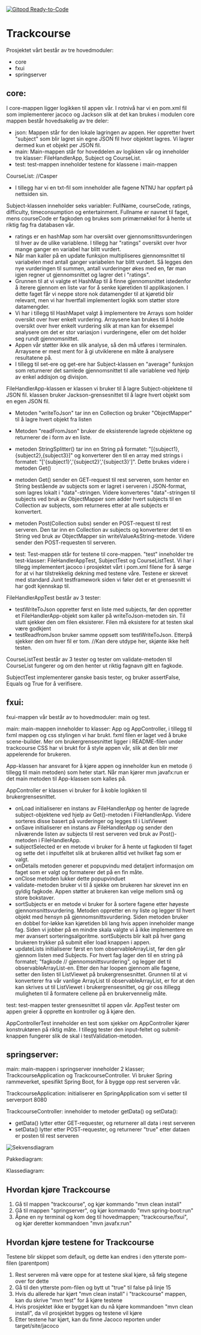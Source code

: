 [![Gitpod Ready-to-Code](https://img.shields.io/badge/Gitpod-Ready--to--Code-blue?logo=gitpod)](https://gitpod.stud.ntnu.no/#https://gitlab.stud.idi.ntnu.no/it1901/groups-2021/gr2184/gr2184)

# Trackcourse

Prosjektet vårt består av tre hovedmoduler: 
- core
- fxui
- springserver

## core:

I core-mappen ligger logikken til appen vår. I rotnivå har vi en pom.xml fil som implementerer jacoco og Jackson slik at det kan brukes i modulen
core mappen består hovedsakelig av tre deler:

- json: Mappen står for den lokale lagringen av appen. Her oppretter hvert "subject" som blir lagret sin egne JSON fil hvor objektet lagres. Vi lagrer dermed kun et objekt per JSON fil.
- main: Main-mappen står for hoveddelen av logikken vår og inneholder tre klasser: FileHandlerApp, Subject og CourseList.
- test: test-mappen inneholder testene for klassene i main-mappen

CourseList: //Casper
- I tillegg har vi en txt-fil som inneholder alle fagene NTNU har oppført på nettsiden sin.

Subject-klassen inneholder seks variabler: FullName, courseCode, ratings, difficulty, timeconsumption og entertainment. Fullname er navnet til faget, mens courseCode er fagkoden og brukes som primærnøkkel for å hente ut riktig fag fra databasen vår.
- ratings er en hashMap som har oversikt over gjennomsnittsvurderingen til hver av de ulike variablene. I tillegg har "ratings" oversikt over hvor mange ganger en variabel har blitt vurdert. 
- Når man kaller på en update funksjon multipliseres gjennomsnittet til variabelen med antall ganger variabelen har blitt vurdert. Så legges den nye vurderingen til summen, antall vurderinger økes med en, før man igjen regner ut gjennomsnittet og lagrer det i "ratings".
- Grunnen til at vi valgte et HashMap til å finne gjennomsnittet istedenfor å iterere gjennom en liste var for å senke kjøretiden til applikasjonen. 
I dette faget får vi neppe store nok datamengder til at kjøretid blir relevant, men vi har hvertfall implementert logikk som støtter store datamengder.
- Vi har i tillegg til HashMapet valgt å implementere tre Arrays som holder oversikt over hver enkelt vurdering. Arraysene kan brukes til å holde oversikt over hver enkelt vurdering slik at man kan for eksempel analysere om det er stor variasjon i vurderingene, eller om det holder seg rundt gjennomsnittet.
- Appen vår støtter ikke en slik analyse, så den må utføres i terminalen. Arraysene er mest ment for å gi utviklerene en måte å analysere resultatene på.
- I tillegg til set-ere og get-ere har Subject-klassen en "average" funksjon som returnerer det samlede gjennomsnittet til alle variablene ved hjelp av enkel addisjon og divisjon.

FileHandlerApp-klassen er klassen vi bruker til å lagre Subject-objektene til JSON fil.
klassen bruker Jackson-grensesnittet til å lagre hvert objekt som en egen JSON fil. 
- Metoden "writeToJson" tar inn en Collection og bruker "ObjectMapper" til å lagre hvert objekt fra listen 
- Metoden "readFromJson" bruker de eksisterende lagrede objektene og returnerer de i form av en liste. 
- metoden StringSplitter() tar inn en String på formatet: "[{subject1},{subject2},{subject3}]" og konverterer den til en array med strings i formatet: "['{subject1}','{subject2}','{subject3}']". Dette brukes videre i metoden Get()
- metoden Get() sender en GET-request til rest serveren, som henter en String bestående av subjects som er lagret i serveren i JSON-format, som lagres lokalt i "data"-stringen. Videre konverteres "data"-stringen til subjects ved bruk av ObjectMapper som adder hvert subjects til en Collection av subjects, som returneres etter at alle subjects er konvertert.
- metoden Post(Collection<Subject> subs) sender en POST-request til rest serveren. Den tar inn en Collection av subjects og konverterer det til en String ved bruk av ObjectMapper sin writeValueAsString-metode. Videre sender den POST-requesten til serveren.



- test: Test-mappen står for testene til core-mappen. "test" inneholder tre test-klasser: FileHandlerAppTest, SubjectTest og CourseListTest. 
Vi har i tillegg implementert jacoco i prosjektet vårt i pom.xml filene for å sørge for at vi har tilstrekkelig dekning med testene våre.
Testene er skrevet med standard Junit testframework siden vi føler det er et grensesnitt vi har godt kjennskap til.

FileHandlerAppTest består av 3 tester:
- testWriteToJson oppretter først en liste med subjects, før den oppretter et FileHandlerApp-objekt som kaller på writeToJson-metoden sin. Til slutt sjekker den om filen eksisterer. Filen må eksistere for at testen skal være godkjent
- testReadfromJson bruker samme oppsett som testWriteToJson. Etterpå sjekker den om hver fil er tom. //Kan dere utdype her, skjønte ikke helt testen.

CourseListTest består av 3 tester og tester om validate-metoden til CourseList fungerer og om den henter ut riktig fagnavn gitt en fagkode.

SubjectTest implementerer ganske basis tester, og bruker assertFalse, Equals og True for å verifisere. 

## fxui:

fxui-mappen vår består av to hovedmoduler: main og test.

main: main-mappen inneholder to klasser: App og AppController, i tillegg til fxml mappen og css stylingen vi har brukt.
fxml filen er laget ved å bruke scene-builder. Mer om brukergrensesnittet ligger i README-filen under trackcourse
CSS har vi brukt for å style appen vår, slik at den blir mer appelerende for brukeren.

App-klassen har ansvaret for å kjøre appen og inneholder kun en metode (i tillegg til main metoden) som heter start. Når man kjører mvn javafx:run er det main metoden til App-klassen som kalles på.

AppController er klassen vi bruker for å koble logikken til brukergrensesnittet.
- onLoad initialiserer en instans av FileHandlerApp og henter de lagrede subject-objektene ved hjelp av Get()-metoden i FileHandlerApp. Videre sorteres disse basert på vurderinger og legges til i ListViewet
- onSave initialiserer en instans av FileHandlerApp og sender den nåværende listen av subjects til rest serveren ved bruk av Post()-metoden i FileHandlerApp.
- subjectSelected er en metode vi bruker for å hente ut fagkoden til faget og sette det i inputfeltet slik at brukeren alltid vet hvilket fag som er valgt.
- onDetails metoden generer et popupvindu med detaljert informasjon om faget som er valgt og formaterer det på en fin måte.
- onClose metoden lukker dette popupvinduet
- validate-metoden bruker vi til å sjekke om brukeren har skrevet inn en gyldig fagkode. Appen støtter at brukeren kan velge mellom små og store bokstaver.
- sortSubjects er en metode vi bruker for å sortere fagene etter høyeste gjennomsnittsvurdering. Metoden oppretter en ny liste og legger til hvert objekt med hensyn på gjennomsnittsvurdering. Siden metoden bruker en dobbel for-løkke kan kjøretiden bli lang hvis appen inneholder mange fag. Siden vi jobber på en mindre skala valgte vi å ikke implementere en mer avansert sorteringsalgoritme. sortSubjects blir kalt på hver gang brukeren trykker på submit eller load knappen i appen.
- updateLists initialiserer først en tom observableArrayList, før den går gjennom listen med Subjects. For hvert fag lager den til en string på formatet; "fagkode // gjennomsnittsvurdering", og legger det til observableArrayList-en. Etter den har loopen gjennom alle fagene, setter den listen til ListViewet på brukergrensesnittet. Grunnen til at vi konverterer fra vår vanlige ArrayList til observableArrayList, er for at den kan skrives ut til ListViewet i brukergrensesnittet, og gir oss itillegg muligheten til å formatere cellene på en brukervennelig måte.

test: test-mappen tester grensesnittet til appen vår.
AppTest tester om appen greier å opprette en kontroller og å kjøre den.

AppControllerTest inneholder en test som sjekker om AppController kjører konstruktøren på riktig måte.
I tillegg tester den input-feltet og submit-knappen fungerer slik de skal i testValidation-metoden.

## springserver: 

main: main-mappen i springserver inneholder 2 klasser; TrackcourseApplication og TrackcourseController. Vi
bruker Spring rammeverket, spesifikt Spring Boot, for å bygge opp rest serveren vår.

TrackcourseApplication: initialiserer en SpringApplication som vi setter til serverport 8080

TrackcourseController: inneholder to metoder getData() og setData():
- getData() lytter etter GET-requester, og returnerer all data i rest serveren
- setData() lytter etter POST-requester, og returnerer "true" etter dataen er posten til rest serveren

![Sekvensdiagram
](https://imgur.com/7AdmMoQ.png)

Pakkediagram:


Klassediagram:



## Hvordan kjøre Trackcourse
1. Gå til mappen "trackcourse", og kjør kommando "mvn clean install"
2. Gå til mappen "springserver", og kjør kommando "mvn spring-boot:run"
2. Åpne en ny terminal og kom deg til hovedmappen; "trackcourse/fxui", og kjør deretter kommandoen "mvn javafx:run"

## Hvordan kjøre testene for Trackcourse
Testene blir skippet som default, og dette kan endres i den ytterste pom-filen (parentpom)
1. Rest serveren må være oppe for at testene skal kjøre, så følg stegene over for dette
2. Gå til den ytterste pom-filen og bytt ut "<skipTests>true</skipTests>" til <skipTests>false</skipTests> på linje 15
3. Hvis du allerede har kjørt "mvn clean install" i "trackcourse" mappen, kan du skrive "mvn test" for å kjøre testene
4. Hvis prosjektet ikke er bygget kan du nå kjøre kommandoen "mvn clean install", da vil prosjektet bygges og testene vil kjøre
5. Etter testene har kjørt, kan du finne Jacoco reporten under target/site/jacoco



